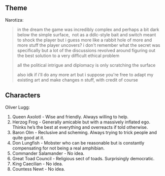 ## Theme

Narotiza: 
>in the dream the game was incredibly complex and perhaps a bit dark below the simple surface,  not as a ddlc-style bait and switch meant to shock the player but i guess more like a rabbit hole of more and more stuff the player uncovers? i don't remember what the secret was specifically but a lot of the discussions revolved around figuring out the best solution to a very difficult ethical problem 
>
>all the political intrigue and diplomacy is only scratching the surface
>
>also idk if i'll do any more art but i suppose you're free to adapt my existing art and make changes n stuff, with credit of course
## Characters
Oliver Lugg:
1. Queen Axolotl - Wise and friendly. Always willing to help.
2. Herzog Frog - Generally amicable but with a massively inflated ego. Thinks he’s the best at everything and overreacts if told otherwise.
3. Baron Olm - Reclusive and scheming. Always trying to trick people and quite good at it.
4. Don Lungfish - Mobster who can be reasonable but is constantly compensating for not being a real amphibian.
5. Commander Salamander - No idea.
6. Great Toad Council - Religious sect of toads. Surprisingly democratic.
7. King Caecilian - No idea.
8. Countess Newt - No idea.